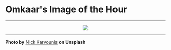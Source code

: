 # Omkaar's Image of the Hour

---

<div align="center">

<a href="https://unsplash.com/photos/a-sea-lion-floats-calmly-in-the-water-AHTHdkSnl_U">
  <img src="https://images.unsplash.com/photo-1745873259680-083c5616c5d7?crop=entropy&cs=tinysrgb&fit=max&fm=jpg&ixid=M3w3NjA2Nzh8MHwxfHJhbmRvbXx8fHx8fHx8fDE3NTAwNjQ0MDB8&ixlib=rb-4.1.0&q=80&w=1080" style="max-width:100%; height:auto;">
</a>



</div>

---

**Photo by** [Nick Karvounis](https://unsplash.com/@nickkarvounis) **on Unsplash**
